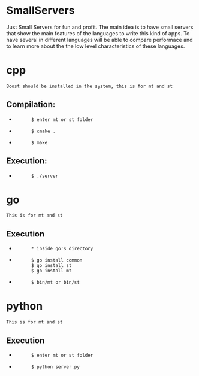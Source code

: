 # SmallServers
Just Small Servers for fun  and profit. 
The main idea is to have small servers that show the main features of the languages to write this kind 
of apps. To have several in different languages will be able to compare performace and to learn more about 
the the low level characteristics of these languages.

# cpp
    Boost should be installed in the system, this is for mt and st
##     Compilation:
*           $ enter mt or st folder
*           $ cmake .
*           $ make

##     Execution:
*           $ ./server

# go
    This is for mt and st
##     Execution
*           * inside go's directory
*           $ go install common
            $ go install st
            $ go install mt
*           $ bin/mt or bin/st

# python
    This is for mt and st
##     Execution
*           $ enter mt or st folder
*           $ python server.py
